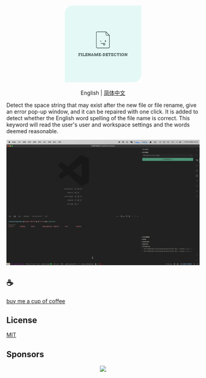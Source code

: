 <p align="center">
<img height="200" src="./assets/kv.png" alt="File Name Detection">
</p>
<p align="center"> English | <a href="./README_zh.md">简体中文</a></p>

Detect the space string that may exist after the new file or file rename, give an error pop-up window, and it can be repaired with one click. It is added to detect whether the English word spelling of the file name is correct. This keyword will read the user's user and workspace settings and the words deemed reasonable.

![demo](/assets/demo.gif)

## :coffee:

[buy me a cup of coffee](https://github.com/Simon-He95/sponsor)

## License

[MIT](./license)

## Sponsors

<p align="center">
  <a href="https://cdn.jsdelivr.net/gh/Simon-He95/sponsor/sponsors.svg">
    <img src="https://cdn.jsdelivr.net/gh/Simon-He95/sponsor/sponsors.png"/>
  </a>
</p>
